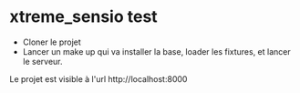 xtreme_sensio test
===================

- Cloner le projet
- Lancer un make up qui va installer la base, loader les fixtures, et lancer le serveur.

Le projet est visible à l'url http://localhost:8000
